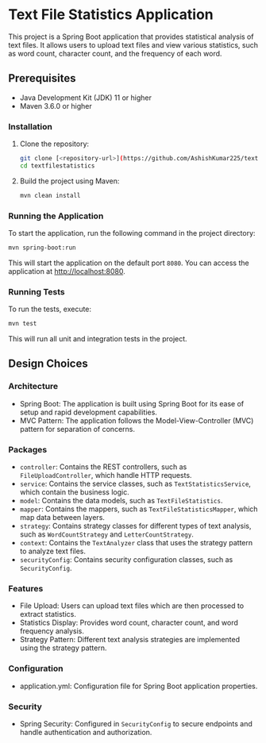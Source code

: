 
# Text File Statistics Application

This project is a Spring Boot application that provides statistical analysis of text files. It allows users to upload text files and view various statistics, such as word count, character count, and the frequency of each word.

## Prerequisites

- Java Development Kit (JDK) 11 or higher
- Maven 3.6.0 or higher

### Installation

1. Clone the repository:

   ```bash
   git clone [<repository-url>](https://github.com/AshishKumar225/textfilestatistics.git)
   cd textfilestatistics
   ```

2. Build the project using Maven:

   ```bash
   mvn clean install
   ```

### Running the Application

To start the application, run the following command in the project directory:

```bash
mvn spring-boot:run
```

This will start the application on the default port `8080`. You can access the application at [http://localhost:8080](http://localhost:8080).

### Running Tests

To run the tests, execute:

```bash
mvn test
```

This will run all unit and integration tests in the project.

## Design Choices

### Architecture

- Spring Boot: The application is built using Spring Boot for its ease of setup and rapid development capabilities.
- MVC Pattern: The application follows the Model-View-Controller (MVC) pattern for separation of concerns.

### Packages

- `controller`: Contains the REST controllers, such as `FileUploadController`, which handle HTTP requests.
- `service`: Contains the service classes, such as `TextStatisticsService`, which contain the business logic.
- `model`: Contains the data models, such as `TextFileStatistics`.
- `mapper`: Contains the mappers, such as `TextFileStatisticsMapper`, which map data between layers.
- `strategy`: Contains strategy classes for different types of text analysis, such as `WordCountStrategy` and `LetterCountStrategy`.
- `context`: Contains the `TextAnalyzer` class that uses the strategy pattern to analyze text files.
- `securityConfig`: Contains security configuration classes, such as `SecurityConfig`.

### Features

- File Upload: Users can upload text files which are then processed to extract statistics.
- Statistics Display: Provides word count, character count, and word frequency analysis.
- Strategy Pattern: Different text analysis strategies are implemented using the strategy pattern.

### Configuration

- application.yml: Configuration file for Spring Boot application properties.

### Security

- Spring Security: Configured in `SecurityConfig` to secure endpoints and handle authentication and authorization.
